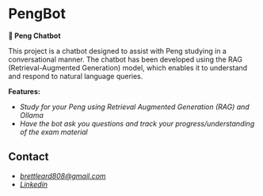 # PengBot
**🤖 Peng Chatbot**

This project is a chatbot designed to assist with Peng studying in a conversational manner. The chatbot has been developed using the RAG (Retrieval-Augmented Generation) model, which enables it to understand and respond to natural language queries.

**Features:**

* *Study for your Peng using Retrieval Augmented Generation (RAG) and Ollama*
* *Have the bot ask you questions and track your progress/understanding of the exam material*

## Contact
* *brettleard808@gmail.com*
* *[Linkedin](https://www.linkedin.com/in/brettmatthewleard?lipi=urn%3Ali%3Apage%3Ad_flagship3_profile_view_base_contact_details%3BQsJE40nKS%2FCxLk3T2bREaQ%3D%3D)*
